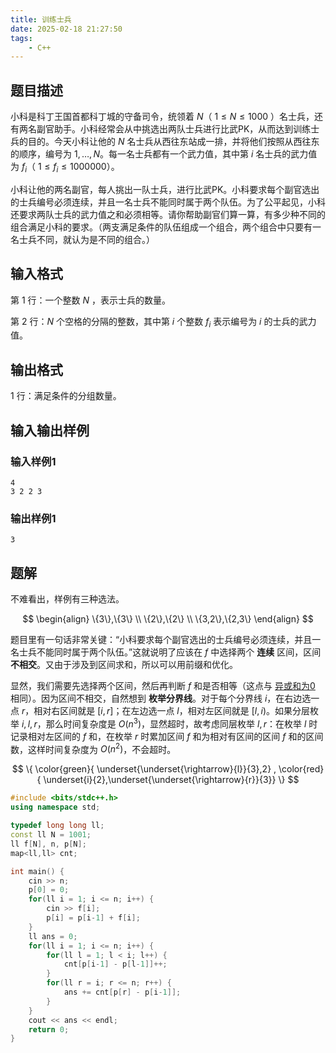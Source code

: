 ```yaml
---
title: 训练士兵
date: 2025-02-18 21:27:50
tags: 
    - C++
---
```


## 题目描述

小科是科丁王国首都科丁城的守备司令，统领着 $N$（ $1 \leq N \leq 1000$ ）名士兵，还有两名副官助手。小科经常会从中挑选出两队士兵进行比武PK，从而达到训练士兵的目的。今天小科让他的 $N$ 名士兵从西往东站成一排，并将他们按照从西往东的顺序，编号为 $1, \dots, N$。每一名士兵都有一个武力值，其中第 $i$ 名士兵的武力值为 $f_i$（ $1 \leq f_i \leq 1000000$）。

小科让他的两名副官，每人挑出一队士兵，进行比武PK。小科要求每个副官选出的士兵编号必须连续，并且一名士兵不能同时属于两个队伍。为了公平起见，小科还要求两队士兵的武力值之和必须相等。请你帮助副官们算一算，有多少种不同的组合满足小科的要求。（两支满足条件的队伍组成一个组合，两个组合中只要有一名士兵不同，就认为是不同的组合。）

## 输入格式

第 $1$ 行：一个整数 $N$ ，表示士兵的数量。

第 $2$ 行：$N$ 个空格的分隔的整数，其中第 $i$ 个整数 $f_i$ 表示编号为 $i$ 的士兵的武力值。

## 输出格式

$1$ 行：满足条件的分组数量。

## 输入输出样例

### 输入样例1

```plaintext
4
3 2 2 3
```

### 输出样例1

```plaintext
3
```

## 题解

不难看出，样例有三种选法。

$$
\begin{align}
\{3\},\{3\} \\
\{2\},\{2\} \\
\{3,2\},\{2,3\}
\end{align}
$$

题目里有一句话非常关键：“小科要求每个副官选出的士兵编号必须连续，并且一名士兵不能同时属于两个队伍。”这就说明了应该在 $f$ 中选择两个 __连续__ 区间，区间 __不相交__。又由于涉及到区间求和，所以可以用前缀和优化。

显然，我们需要先选择两个区间，然后再判断 $f$ 和是否相等（这点与 [异或和为0](/2025/省赛冲刺/10/异或和为0) 相同）。因为区间不相交，自然想到 __枚举分界线__。对于每个分界线 $i$，在右边选一点 $r$，相对右区间就是 $[i,r]$；在左边选一点 $l$，相对左区间就是 $[l,i)$。如果分层枚举 $i,l,r$，那么时间复杂度是 $O(n^3)$，显然超时，故考虑同层枚举 $l,r$：在枚举 $l$ 时记录相对左区间的 $f$ 和，在枚举 $r$ 时累加区间 $f$ 和为相对有区间的区间 $f$ 和的区间数，这样时间复杂度为 $O(n^2)$，不会超时。

$$
\{ \color{green}{ \underset{\underset{\rightarrow}{l}}{3},2} , \color{red}{ \underset{i}{2},\underset{\underset{\rightarrow}{r}}{3}} \}
$$

```c++
#include <bits/stdc++.h>
using namespace std;

typedef long long ll;
const ll N = 1001;
ll f[N], n, p[N];
map<ll,ll> cnt;

int main() {
    cin >> n;
    p[0] = 0;
    for(ll i = 1; i <= n; i++) {
        cin >> f[i];
        p[i] = p[i-1] + f[i];
    }
    ll ans = 0;
    for(ll i = 1; i <= n; i++) {
        for(ll l = 1; l < i; l++) {
            cnt[p[i-1] - p[l-1]]++;
        }
        for(ll r = i; r <= n; r++) {
            ans += cnt[p[r] - p[i-1]];
        }
    }
    cout << ans << endl;
    return 0;   
}
```
